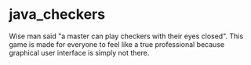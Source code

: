 # java_checkers
Wise man said "a master can play checkers with their eyes closed". This game is made for everyone to feel like a true professional because graphical user interface is simply not there.  
